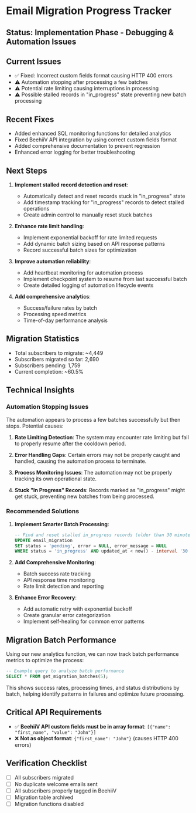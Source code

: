 
# Email Migration Progress Tracker

## Status: Implementation Phase - Debugging & Automation Issues

## Current Issues
- ✅ Fixed: Incorrect custom fields format causing HTTP 400 errors
- ⚠️ Automation stopping after processing a few batches
- ⚠️ Potential rate limiting causing interruptions in processing
- ⚠️ Possible stalled records in "in_progress" state preventing new batch processing

## Recent Fixes
- Added enhanced SQL monitoring functions for detailed analytics
- Fixed BeehiiV API integration by using correct custom fields format
- Added comprehensive documentation to prevent regression
- Enhanced error logging for better troubleshooting

## Next Steps
1. **Implement stalled record detection and reset**:
   - Automatically detect and reset records stuck in "in_progress" state
   - Add timestamp tracking for "in_progress" records to detect stalled operations
   - Create admin control to manually reset stuck batches

2. **Enhance rate limit handling**:
   - Implement exponential backoff for rate limited requests
   - Add dynamic batch sizing based on API response patterns
   - Record successful batch sizes for optimization

3. **Improve automation reliability**:
   - Add heartbeat monitoring for automation process
   - Implement checkpoint system to resume from last successful batch
   - Create detailed logging of automation lifecycle events

4. **Add comprehensive analytics**:
   - Success/failure rates by batch
   - Processing speed metrics
   - Time-of-day performance analysis

## Migration Statistics
- Total subscribers to migrate: ~4,449
- Subscribers migrated so far: 2,690
- Subscribers pending: 1,759
- Current completion: ~60.5%

## Technical Insights

### Automation Stopping Issues
The automation appears to process a few batches successfully but then stops. Potential causes:

1. **Rate Limiting Detection**: The system may encounter rate limiting but fail to properly resume after the cooldown period.

2. **Error Handling Gaps**: Certain errors may not be properly caught and handled, causing the automation process to terminate.

3. **Process Monitoring Issues**: The automation may not be properly tracking its own operational state.

4. **Stuck "In Progress" Records**: Records marked as "in_progress" might get stuck, preventing new batches from being processed.

### Recommended Solutions

1. **Implement Smarter Batch Processing**:
   ```sql
   -- Find and reset stalled in_progress records (older than 30 minutes)
   UPDATE email_migration 
   SET status = 'pending', error = NULL, error_message = NULL
   WHERE status = 'in_progress' AND updated_at < now() - interval '30 minutes';
   ```

2. **Add Comprehensive Monitoring**:
   - Batch success rate tracking
   - API response time monitoring
   - Rate limit detection and reporting

3. **Enhance Error Recovery**:
   - Add automatic retry with exponential backoff
   - Create granular error categorization
   - Implement self-healing for common error patterns

## Migration Batch Performance
Using our new analytics function, we can now track batch performance metrics to optimize the process:

```sql
-- Example query to analyze batch performance
SELECT * FROM get_migration_batches(5);
```

This shows success rates, processing times, and status distributions by batch, helping identify patterns in failures and optimize future processing.

## Critical API Requirements
- ✅ **BeehiiV API custom fields must be in array format**: `[{"name": "first_name", "value": "John"}]`
- ❌ **Not as object format**: `{"first_name": "John"}` (causes HTTP 400 errors)

## Verification Checklist
- [ ] All subscribers migrated
- [ ] No duplicate welcome emails sent
- [ ] All subscribers properly tagged in BeehiiV
- [ ] Migration table archived
- [ ] Migration functions disabled
